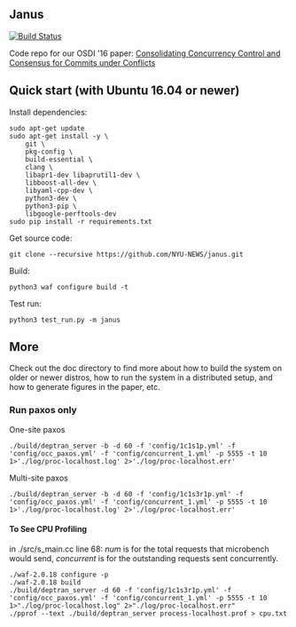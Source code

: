 
## Janus 
[![Build Status](https://travis-ci.org/NYU-NEWS/janus.svg?branch=master)](https://travis-ci.org/NYU-NEWS/janus)

Code repo for our OSDI '16 paper:
[Consolidating Concurrency Control and Consensus for Commits under Conflicts](http://mpaxos.com/pub/janus-osdi16.pdf)


## Quick start (with Ubuntu 16.04 or newer)

Install dependencies:

```
sudo apt-get update
sudo apt-get install -y \
    git \
    pkg-config \
    build-essential \
    clang \
    libapr1-dev libaprutil1-dev \
    libboost-all-dev \
    libyaml-cpp-dev \
    python3-dev \
    python3-pip \
    libgoogle-perftools-dev
sudo pip install -r requirements.txt
```

Get source code:
```
git clone --recursive https://github.com/NYU-NEWS/janus.git
```

Build:

```
python3 waf configure build -t

```
Test run:
```
python3 test_run.py -m janus
```

## More
Check out the doc directory to find more about how to build the system on older or newer distros, how to run the system in a distributed setup, and how to generate figures in the paper, etc.
<!-- 
## Do some actual good
For every star collected on this project, I will make a $25 charity loan via [Kiva] (https://www.kiva.org/invitedby/gzcdm3147?utm_campaign=permurl-share-invite-normal&utm_medium=referral&utm_content=gzcdm3147&utm_source=mpaxos.com).
-->

### Run paxos only

One-site paxos
```
./build/deptran_server -b -d 60 -f 'config/1c1s1p.yml' -f 'config/occ_paxos.yml' -f 'config/concurrent_1.yml' -p 5555 -t 10 1>'./log/proc-localhost.log' 2>'./log/proc-localhost.err'
```

Multi-site paxos
```
./build/deptran_server -b -d 60 -f 'config/1c1s3r1p.yml' -f 'config/occ_paxos.yml' -f 'config/concurrent_1.yml' -p 5555 -t 10 1>'./log/proc-localhost.log' 2>'./log/proc-localhost.err'
```

#### To See CPU Profiling

in ./src/s_main.cc line 68: *num* is for the total requests that microbench would send, *concurrent* is for the outstanding requests sent concurrently.

```
./waf-2.0.18 configure -p
./waf-2.0.18 build
./build/deptran_server -d 60 -f 'config/1c1s3r1p.yml' -f 'config/occ_paxos.yml' -f 'config/concurrent_1.yml' -p 5555 -t 10 1>"./log/proc-localhost.log" 2>"./log/proc-localhost.err"
./pprof --text ./build/deptran_server process-localhost.prof > cpu.txt
```